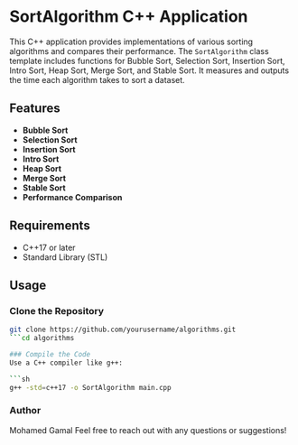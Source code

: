 # SortAlgorithm C++ Application

This C++ application provides implementations of various sorting algorithms and compares their performance. The `SortAlgorithm` class template includes functions for Bubble Sort, Selection Sort, Insertion Sort, Intro Sort, Heap Sort, Merge Sort, and Stable Sort. It measures and outputs the time each algorithm takes to sort a dataset.

## Features

- **Bubble Sort**
- **Selection Sort**
- **Insertion Sort**
- **Intro Sort**
- **Heap Sort**
- **Merge Sort**
- **Stable Sort**
- **Performance Comparison**

## Requirements

- C++17 or later
- Standard Library (STL)

## Usage

### Clone the Repository

```sh
git clone https://github.com/yourusername/algorithms.git
```cd algorithms

### Compile the Code
Use a C++ compiler like g++:

```sh
g++ -std=c++17 -o SortAlgorithm main.cpp
```
### Author
Mohamed Gamal
Feel free to reach out with any questions or suggestions!
